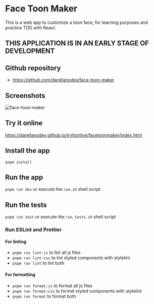 # Face Toon Maker

This is a web app to customize a toon face, for learning purposes and practice TDD with React.

## THIS APPLICATION IS IN AN EARLY STAGE OF DEVELOPMENT

## Github repository

- <https://github.com/darellanodev/face-toon-maker>

## Screenshots

![face-toon-maker](https://raw.githubusercontent.com/darellanodev/face-toon-maker/refs/heads/main/img-github-readme/screenshot.png)

## Try it online

<https://darellanodev.github.io/tryitonline/facetoonmaker/index.html>

## Install the app

`pnpm install`

## Run the app

`pnpm run dev` or execute the `run.sh` shell script

## Run the tests

`pnpm run test` or execute the `run_tests.sh` shell script

### Run ESLint and Prettier

#### For linting

- `pnpm run lint:js` to lint all js files
- `pnpm run lint:css` to lint styled components with stylelint
- `pnpm run lint` to lint both

#### For formatting

- `pnpm run format:js` to format all js files
- `pnpm run format:css` to format styled components with stylelint
- `pnpm run format` to format both
